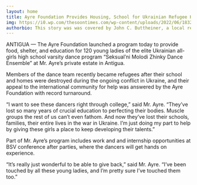 ```yaml
---
layout: home
title: Ayre Foundation Provides Housing, School for Ukrainian Refugee HS Dance Team
img: https://i0.wp.com/thesoontimes.com/wp-content/uploads/2022/06/18320829_1566885776664163_5348460635651166745_o-1.jpg?w=640&ssl=1
authorbio: This story was was covered by John C. Buttheiner, a local reporter for TST who previously worked as a janitor for an elemtentary school.
---
```


ANTIGUA — The Ayre Foundation launched a program today to provide food, shelter, and education for 120 young ladies of the elite Ukrainian all-girls high school varsity dance program “Seksualʹni Molodi Zhinky Dance Ensemble” at Mr. Ayre’s private estate in Antigua.

Members of the dance team recently became refugees after their school and homes were destroyed during the ongoing conflict in Ukraine, and their appeal to the international community for help was answered by the Ayre Foundation with record turnaround.

 “I want to see these dancers right through college,” said Mr. Ayre. “They’ve lost so many years of crucial education to perfecting their bodies. Muscle groups the rest of us can’t even fathom. And now they’ve lost their schools, families, their entire lives in the war in Ukraine. I’m just doing my part to help by giving these girls a place to keep developing their talents.”

Part of Mr. Ayre’s program includes work and and internship opportunities at BSV conference after parties, where the dancers will get hands on experience.

“It’s really just wonderful to be able to give back,” said Mr. Ayre. “I’ve been touched by all these young ladies, and I’m pretty sure I’ve touched them too.”
